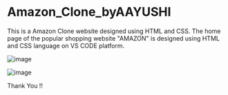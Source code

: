 # Amazon_Clone_byAAYUSHI
This is a Amazon Clone website designed using HTML and CSS.
The home page of the popular shopping website "AMAZON" is designed using HTML and CSS language on VS CODE platform.

![image](https://github.com/Aayushi2412/Amazon_Clone_byAAYUSHI/assets/106343054/cf2f7231-7106-4303-881c-8a5630faf2e5)

![image](https://github.com/Aayushi2412/Amazon_Clone_byAAYUSHI/assets/106343054/3a809a95-01f5-40a0-8b08-e8a180523a38)

Thank You !!
